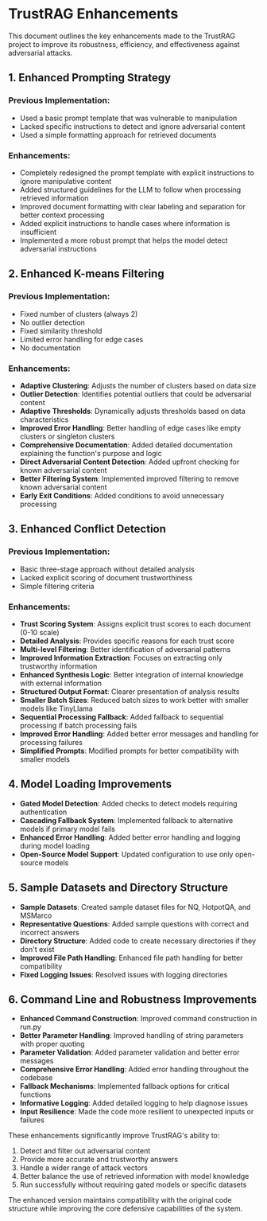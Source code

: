 # TrustRAG Enhancements

This document outlines the key enhancements made to the TrustRAG project to improve its robustness, efficiency, and effectiveness against adversarial attacks.

## 1. Enhanced Prompting Strategy

### Previous Implementation:
- Used a basic prompt template that was vulnerable to manipulation
- Lacked specific instructions to detect and ignore adversarial content
- Used a simple formatting approach for retrieved documents

### Enhancements:
- Completely redesigned the prompt template with explicit instructions to ignore manipulative content
- Added structured guidelines for the LLM to follow when processing retrieved information
- Improved document formatting with clear labeling and separation for better context processing
- Added explicit instructions to handle cases where information is insufficient
- Implemented a more robust prompt that helps the model detect adversarial instructions

## 2. Enhanced K-means Filtering

### Previous Implementation:
- Fixed number of clusters (always 2)
- No outlier detection
- Fixed similarity threshold
- Limited error handling for edge cases
- No documentation

### Enhancements:
- **Adaptive Clustering**: Adjusts the number of clusters based on data size
- **Outlier Detection**: Identifies potential outliers that could be adversarial content
- **Adaptive Thresholds**: Dynamically adjusts thresholds based on data characteristics
- **Improved Error Handling**: Better handling of edge cases like empty clusters or singleton clusters
- **Comprehensive Documentation**: Added detailed documentation explaining the function's purpose and logic
- **Direct Adversarial Content Detection**: Added upfront checking for known adversarial content
- **Better Filtering System**: Implemented improved filtering to remove known adversarial content
- **Early Exit Conditions**: Added conditions to avoid unnecessary processing

## 3. Enhanced Conflict Detection

### Previous Implementation:
- Basic three-stage approach without detailed analysis
- Lacked explicit scoring of document trustworthiness
- Simple filtering criteria

### Enhancements:
- **Trust Scoring System**: Assigns explicit trust scores to each document (0-10 scale)
- **Detailed Analysis**: Provides specific reasons for each trust score
- **Multi-level Filtering**: Better identification of adversarial patterns
- **Improved Information Extraction**: Focuses on extracting only trustworthy information
- **Enhanced Synthesis Logic**: Better integration of internal knowledge with external information
- **Structured Output Format**: Clearer presentation of analysis results
- **Smaller Batch Sizes**: Reduced batch sizes to work better with smaller models like TinyLlama
- **Sequential Processing Fallback**: Added fallback to sequential processing if batch processing fails
- **Improved Error Handling**: Added better error messages and handling for processing failures
- **Simplified Prompts**: Modified prompts for better compatibility with smaller models

## 4. Model Loading Improvements

- **Gated Model Detection**: Added checks to detect models requiring authentication
- **Cascading Fallback System**: Implemented fallback to alternative models if primary model fails
- **Enhanced Error Handling**: Added better error handling and logging during model loading
- **Open-Source Model Support**: Updated configuration to use only open-source models

## 5. Sample Datasets and Directory Structure

- **Sample Datasets**: Created sample dataset files for NQ, HotpotQA, and MSMarco
- **Representative Questions**: Added sample questions with correct and incorrect answers
- **Directory Structure**: Added code to create necessary directories if they don't exist
- **Improved File Path Handling**: Enhanced file path handling for better compatibility
- **Fixed Logging Issues**: Resolved issues with logging directories

## 6. Command Line and Robustness Improvements

- **Enhanced Command Construction**: Improved command construction in run.py
- **Better Parameter Handling**: Improved handling of string parameters with proper quoting
- **Parameter Validation**: Added parameter validation and better error messages
- **Comprehensive Error Handling**: Added error handling throughout the codebase
- **Fallback Mechanisms**: Implemented fallback options for critical functions
- **Informative Logging**: Added detailed logging to help diagnose issues
- **Input Resilience**: Made the code more resilient to unexpected inputs or failures

These enhancements significantly improve TrustRAG's ability to:
1. Detect and filter out adversarial content
2. Provide more accurate and trustworthy answers
3. Handle a wider range of attack vectors
4. Better balance the use of retrieved information with model knowledge
5. Run successfully without requiring gated models or specific datasets

The enhanced version maintains compatibility with the original code structure while improving the core defensive capabilities of the system. 